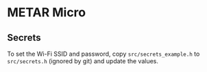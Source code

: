 # METAR Micro

## Secrets

To set the Wi-Fi SSID and password, copy `src/secrets_example.h` to `src/secrets.h` (ignored by git) and update the values.
